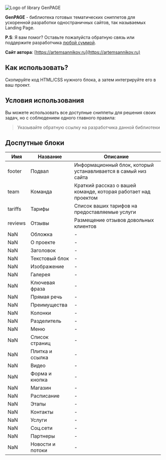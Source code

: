 ![Logo of library GenPAGE](https://github.com/ArtemSannikov/landing-page/blob/master/logo.png)

**GenPAGE** - библиотека готовых тематических сниппетов для ускоренной разработки одностраничных сайтов, так называемых Landing Page.

**P.S**: Я вам помог? Оставьте пожалуйста обратную связь или поддержите разработчика [любой суммой](https://money.yandex.ru/to/41001366550213).

**Сайт автора**: [https://artemsannikov.ru](https://artemsannikov.ru)

Как использовать?
-----------------------------------

Скопируйте код HTML/CSS нужного блока, а затем интегрируйте его в ваш проект.

Условия использования
-----------------------------------

Вы можете использовать все доступные сниппеты для решения своих задач, но с соблюдением одного главного правила:

> Указывайте обратную ссылку на разработчика данной библиотеки

Доспутные блоки
-----------------------------------

Имя | Название | Описание
----|----------|----------
footer | Подвал | Информационный блок, который устанавливается в самый низ сайта
team | Команда  | Краткий рассказ о вашей команде, которая работает над проектом
tariffs | Тарифы | Список ваших тарифов на предоставляемые услуги
reviews | Отзывы | Размещение отзывов довольных клиентов
NaN | Обложка | -
NaN | О проекте | -
NaN | Заголовок | -
NaN | Текстовый блок | -
NaN | Изображение | -
NaN | Галерея | -
NaN | Ключевая фраза | -
NaN | Прямая речь | -
NaN | Преимущества | -
NaN | Колонки | -
NaN | Разделитель | -
NaN | Меню | -
NaN | Список страниц | -
NaN | Плитка и ссылка | -
NaN | Видео | -
NaN | Форма и кнопка | -
NaN | Магазин | -
NaN | Расписание | -
NaN | Этапы | -
NaN | Контакты | -
NaN | Услуги | -
NaN | Соц.сети | -
NaN | Партнеры | -
NaN | Новости и потоки | -